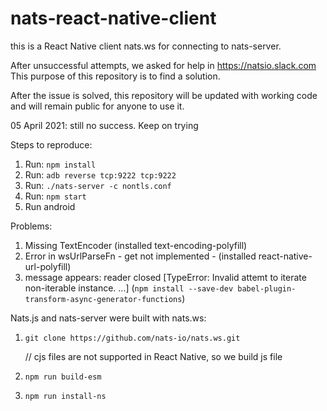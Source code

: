 # nats-react-native-client
this is a React Native client  nats.ws  for connecting to nats-server.

After unsuccessful attempts, we asked for help in https://natsio.slack.com
This purpose of this repository is to find a solution.

After the issue is solved, this repository will be updated with working code and will remain public for anyone to use it.

05 April 2021: still no success. Keep on trying


Steps to reproduce:
1. Run: ```npm install```
2. Run:  ```adb reverse tcp:9222 tcp:9222```
3. Run:  ```./nats-server -c nontls.conf```
4. Run: ```npm start```
5. Run android

Problems: 
1. Missing  TextEncoder (installed text-encoding-polyfill)
2. Error in wsUrlParseFn - get not implemented - (installed react-native-url-polyfill)
3. message appears:  reader closed [TypeError: Invalid attemt to iterate non-iterable instance. ...] (```npm install --save-dev babel-plugin-transform-async-generator-functions```)

Nats.js and nats-server were built with nats.ws:
1. ```git clone https://github.com/nats-io/nats.ws.git```

   // cjs files are not supported in React Native, so we build js file
2. ```npm run build-esm```
3. ```npm run install-ns```
